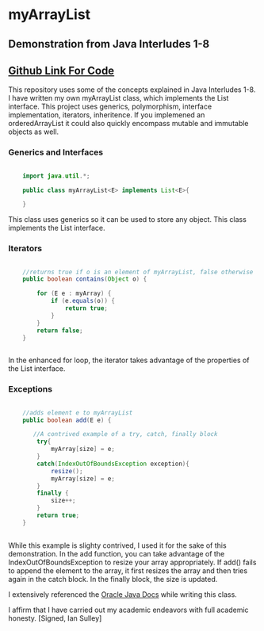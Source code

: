 
# myArrayList<T>
## Demonstration from Java Interludes 1-8
## [Github Link For Code](https://github.com/sulleyi/MyArrayList)

This repository uses some of the concepts explained in Java Interludes 1-8. I have written my own myArrayList<T> class, 
which  implements the List<T> interface. This project uses generics, polymorphism, interface 
implementation, iterators, inheritence. If you implemened an orderedArrayList it could also quickly encompass mutable and immutable objects as well.



### Generics and Interfaces

```java

    import java.util.*;

    public class myArrayList<E> implements List<E>{

    }

```

This class uses generics so it can be used to store any object. This class implements the List<E> interface. 

### Iterators

```java

    //returns true if o is an element of myArrayList, false otherwise
    public boolean contains(Object o) {

        for (E e : myArray) {
            if (e.equals(o)) {
                return true;
            }
        }
        return false;
    }
    
```

In the enhanced for loop, the iterator takes advantage of the properties of the List interface.


### Exceptions 

```java

    //adds element e to myArrayList
    public boolean add(E e) {

       //A contrived example of a try, catch, finally block
        try{
            myArray[size] = e;
        }
        catch(IndexOutOfBoundsException exception){
            resize();
            myArray[size] = e;
        }
        finally {
            size++;
        }
        return true;
    }
    
```

While this example is slighty contrived, I used it for the sake of this demonstration. In the add function, you can take advantage of the IndexOutOfBoundsException to resize your array appropriately. If add() fails to append the element to the array, it first resizes the array and then tries again in the catch block. In the finally block, the size is updated.

I extensively referenced the [Oracle Java Docs](https://docs.oracle.com/en/java/) while writing this class.

I affirm that I have carried out my academic endeavors with full academic honesty. [Signed, Ian Sulley]
